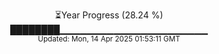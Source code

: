 <p align="center">
⏳Year Progress (28.24 %) <br>
████████▁▁▁▁▁▁▁▁▁▁▁▁▁▁▁▁▁▁▁▁▁▁ <br>
<sub>Updated: Mon, 14 Apr 2025 01:53:11 GMT</sub>
</p>


